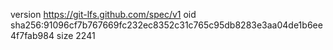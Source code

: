 version https://git-lfs.github.com/spec/v1
oid sha256:91096cf7b767669fc232ec8352c31c765c95db8283e3aa04de1b6ee4f7fab984
size 2241
